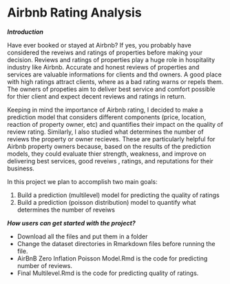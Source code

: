 # Airbnb Rating Analysis

***Introduction***

Have ever booked or stayed at Airbnb?  If yes, you probably have considered the reveiws and ratings of properties before making your decision. Reviews and ratings of properties play a huge role in hospitality industry like Airbnb. Accurate and honest reviews  of properties and services are valuable informations for clients and thd owners. A good place with high ratings attract clients, where as a bad rating warns or repels them. The owners of propeties aim to deliver best service and comfort possible for thier client and expect decent reviews and ratings in return. 

Keeping in mind the importance of Airbnb rating, I decided to make a prediction model that considers different components (price, location, reaction of property owner, etc) and quantifies their impact on the quality of review rating. Similarly, I also studied what determines the number of reviews the property or owner recieves. These are particularly helpful for Airbnb property owners because, based on the results of the prediction models, they could evaluate thier strength, weakness, and improve on delivering best services, good reveiws , ratings, and reputations for their business.  

In this project we plan to accomplish two main goals:
 1) Build a prediction (multilevel) model for predicting the quality of ratings
 2) Build a prediction (poisson distribution) model to quantify what determines the number of reveiws

***How users can get started with the project?***
- Download all the files and put them in a folder
- Change the dataset directories in Rmarkdown files before running the file.
- AirBnB Zero Inflation Poisson Model.Rmd is the code for predicting number of reviews. 
- Final Multilevel.Rmd is the code for predicting quality of ratings. 

